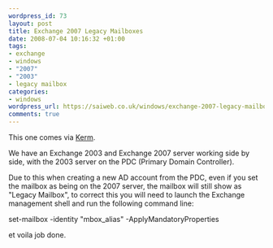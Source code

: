 ```yaml
--- 
wordpress_id: 73
layout: post
title: Exchange 2007 Legacy Mailboxes
date: 2008-07-04 10:16:32 +01:00
tags: 
- exchange
- windows
- "2007"
- "2003"
- legacy mailbox
categories: 
- windows
wordpress_url: https://saiweb.co.uk/windows/exchange-2007-legacy-mailboxes
comments: true
---
```

This one comes via <a href="https://www.absolutech.co.uk/">Kerm</a>.

We have an Exchange 2003 and Exchange 2007 server working side by side, with the 2003 server on the PDC (Primary Domain Controller).

Due to this when creating a new AD account from the PDC, even if you set the mailbox as being on the  2007 server, the mailbox will still show as "Legacy Mailbox", to correct this you will need to launch the Exchange management shell and run the following command line: 

set-mailbox -identity "mbox_alias" -ApplyMandatoryProperties

et voila job done.
